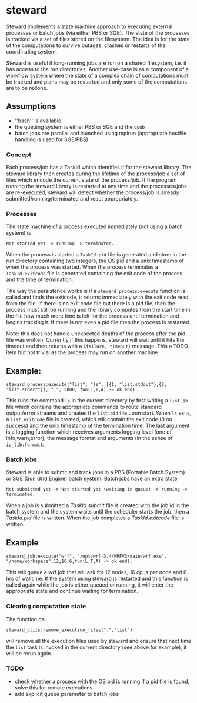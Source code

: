 steward
=======

Steward implements a state machine approach to executing external processes or batch jobs (via either PBS or SGE).  The state of the processes is tracked via a set of files stored on the filesystem.  The idea is for the state of the computations to survive outages, crashes or restarts of the coordinating system.

Steward is useful if long-running jobs are run on a shared filesystem, i.e. it has access to the run directories.  Another use-case is as a component of a workflow system where the state of a complex chain of computations must be tracked and plans may be restarted and only some of the computations are to be redone.

## Assumptions

  * ''bash'' is available
  * the queuing system is either PBS or SGE and the ````qsub````
  * batch jobs are parallel and launched using mpirun (appropriate hostfile handling is used for SGE/PBS)


### Concept

Each process/job has a TaskId which identifies it for the steward library.  The steward library then creates during the lifetime of the process/job a set of files which encode the current state of the process/job.  If the program running the steward library is restarted at any time and the processes/jobs are re-executed, steward will detect whether the process/job is already submitted/running/terminated and react appropriately.

### Processes

The state machine of a process executed immediately (not using a batch system) is

    Not started yet -> running -> terminated.

When the process is started a ````TaskId.pid```` file is generated and store in the run directory containing two integers, the OS pid and a unix timestamp of when the process was started.  When the process terminates a ````TaskId.exitcode```` file is generated containing the exit code of the process and the time of termination.

The way the persistence works is if a ````steward_process:execute```` function is called and finds the exitcode, it returns immediately with the exit code read from the file.  If there is no exit code file but there is a pid file, then the process must still be running and the library computes from the start time in the file how much more time is left for the process until termination and begins tracking it.  If there is not even a pid file then the process is restarted.

Note: this does not handle unexpected deaths of the process after the pid file was written.  Currently if this happens, steward will wait until it hits the timeout and then returns with a ````{failure, timeout}```` message.  This a TODO item but not trivial as the process may run on another machine.


## Example:

    steward_process:execute("list", "ls", [{1, "list.stdout"},{2, "list.stderr"}], ".", 5000, fun(L,T,A) -> ok end).

This runs the command ````ls```` in the current directory by first writing a ````list.sh```` file which contains the appropriate commands to route standard output/error streams and creates the ````list.pid```` file upon start.  When ````ls```` exits, a ````list.exitcode```` file is created, which will contain the exit code (0 on success) and the unix timestamp of the termination time.  The last argument is a logging function which receives arguments logging level (one of info,warn,error), the message format and arguments (in the sense of ````io_lib:format````).


### Batch jobs

Steward is able to submit and track jobs in a PBS (Portable Batch System) or SGE (Sun Grid Engine) batch system.
Batch jobs have an extra state

    Not submitted yet -> Not started yet (waiting in queue) -> running -> terminated.

When a job is submitted a _TaskId.submit_ file is created with the job id in the batch system and the system waits until the scheduler starts the job, then a _TaskId.pid_ file is written.  When the job completes a _TaskId.exitcode_ file is written.

## Example

    steward_job:execute("wrf", "/opt/wrf-3.4/WRFV3/main/wrf.exe", "/home/workspace",12,16,6,fun(L,T,A) -> ok end).

This will queue a wrf job that will ask for 12 nodes, 16 cpus per node and 6 hrs of walltime.  If the system using steward is restarted and this function is called again while the job is either queued or running, it will enter the appropriate state and continue waiting for termination.


### Clearing computation state

The function call

    steward_utils:remove_execution_files(".","list")

will remove all the execution files used by steward and ensure that next time the ````list```` task is invoked in the current directory (see above for example), it will be rerun again.


### TODO
  * check whether a process with the OS pid is running if a pid file is found, solve this for remote executions
  * add explicit queue parameter to batch jobs


